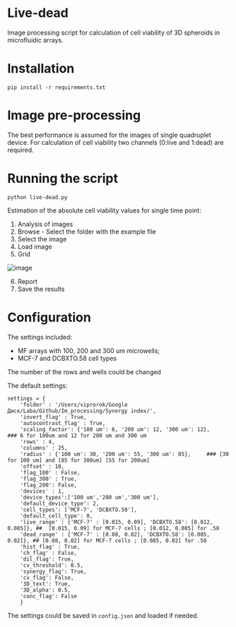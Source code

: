 # Live-dead
Image processing script for calculation of cell viability of 3D spheroids in microfluidic arrays. 

# Installation
```
pip install -r requirements.txt
```
# Image pre-processing
The best performance is assumed for the images of single quadruplet device. For calculation of cell viability two channels (0:live and 1:dead) are required.

# Running the script
```
python live-dead.py
```
Estimation of the absolute cell viability values for single time point:
1.	Analysis of images
2.	Browse - Select the folder with the example file
3.	Select the image
4.	Load image
5.	Grid 

![image](https://user-images.githubusercontent.com/61687224/188294128-f41547ca-cae6-47fb-8912-bdc4f78e01b9.png)

6. Report
7.	Save the results


# Configuration 
The settings included:
- MF arrays with 100, 200 and 300 um microwells;
- MCF-7 and DCBXTO.58 cell types

The number of the rows and wells could be changed

The default settings:
```
settings = {
    'folder' : '/Users/viprorok/Google Диск/Laba/Github/Im_processing/Synergy index/',
    'invert_flag' : True,
    'autocontrast_flag' : True,
    'scaling_factor': {'100 um': 6, '200 um': 12, '300 um': 12},       ### 6 for 100um and 12 for 200 um and 300 um
    'rows' : 4,
    'columns' : 25,
    'radius' : {'100 um': 30, '200 um': 55, '300 um': 85},     ### [30 for 100 um] and [85 for 300um] [55 for 200um]
    'offset' : 10,
    'flag_100' : False,
    'flag_300' : True,
    'flag_200': False,
    'devices' : 1,
    'device_types':['100 um','200 um','300 um'],
    'default_device_type': 2,
    'cell_types': ['MCF-7', 'DCBXTO.58'],
    'default_cell_type': 0,
    'live_range' : {'MCF-7' : [0.015, 0.09], 'DCBXTO.58': [0.012, 0.085]}, ##  [0.015, 0.09] for MCF-7 cells ; [0.012, 0.085] for .58
    'dead_range' : {'MCF-7' : [0.08, 0.02], 'DCBXTO.58': [0.085, 0.02]}, ## [0.08, 0.02] for MCF-7 cells ; [0.085, 0.02] for .58
    'hist_flag' : True,
    'ch_flag' : False,
    'dil_flag': True,
    'cv_threshold': 0.5,
    'synergy_flag': True,
    'cv_flag': False, 
    '3D_text': True,
    '3D_alpha': 0.5,
    'conc_flag': False
    }
```

The settings could be saved in ```config.json``` and loaded if needed.
